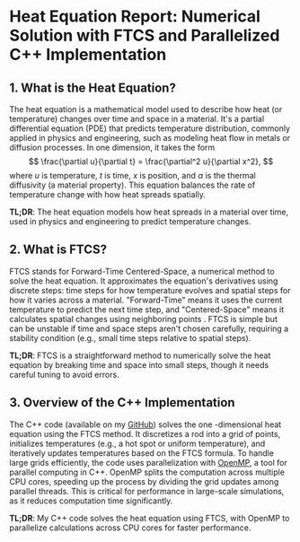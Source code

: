 # Heat Equation Report: Numerical Solution with FTCS and Parallelized C++ Implementation

## 1. What is the Heat Equation?
The heat equation is a mathematical model used to describe how heat (or temperature) changes 
over time and space in a material. It's a partial differential equation (PDE) that predicts temperature 
distribution, commonly applied in physics and engineering, such as modeling heat flow in metals or diffusion 
processes. In one dimension, it takes the form
$$
\frac{\partial u}{\partial t} = \frac{\partial^2 u}{\partial x^2},
$$
where $u$ is temperature, $t$ is time, $x$ is position, and $\alpha$ is the thermal diffusivity (a material 
property). This equation balances the rate of temperature change with how heat spreads spatially.

**TL;DR**: The heat equation models how heat spreads in a material over time, used in physics and engineering 
to predict temperature changes.

## 2. What is FTCS?
FTCS stands for Forward-Time Centered-Space, a numerical method to solve the heat equation. It approximates 
the equation's derivatives using discrete steps: time steps for how temperature evolves and spatial 
steps for how it varies across a material. "Forward-Time" means it uses the current temperature to predict 
the next time step, and "Centered-Space" means it calculates spatial changes using neighboring points
. FTCS is simple but can be unstable if time and space steps aren't chosen carefully, requiring a stability 
condition (e.g., small time steps relative to spatial steps).

**TL;DR**: FTCS is a straightforward method to numerically solve the heat equation by breaking time 
and space into small steps, though it needs careful tuning to avoid errors.

## 3. Overview of the C++ Implementation
The C++ code (available on my [GitHub](https://github.com/your-repo-link)) solves the one
-dimensional heat equation using the FTCS method. It discretizes a rod into a grid of points, initializes 
temperatures (e.g., a hot spot or uniform temperature), and iteratively updates temperatures based on 
the FTCS formula. To handle large grids efficiently, the code uses parallelization with 
[OpenMP](https://www.openmp.org/), a tool for parallel computing in C++. OpenMP splits the computation 
across multiple CPU cores, speeding up the process by dividing the grid updates among parallel threads.
This is critical for performance in large-scale simulations, as it reduces computation time significantly.

**TL;DR**: My C++ code solves the heat equation using FTCS, with OpenMP to parallelize calculations across 
CPU cores for faster performance.
